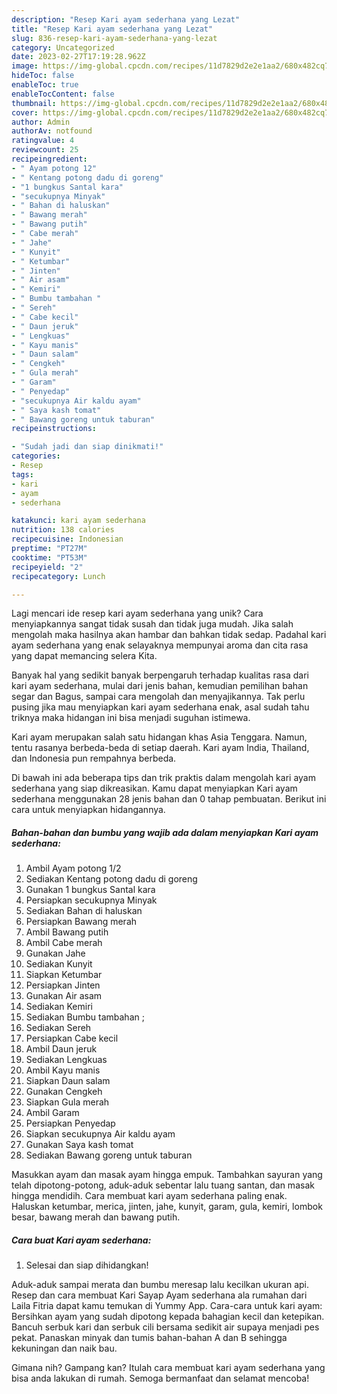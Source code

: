```yaml
---
description: "Resep Kari ayam sederhana yang Lezat"
title: "Resep Kari ayam sederhana yang Lezat"
slug: 836-resep-kari-ayam-sederhana-yang-lezat
category: Uncategorized
date: 2023-02-27T17:19:28.962Z
image: https://img-global.cpcdn.com/recipes/11d7829d2e2e1aa2/680x482cq70/kari-ayam-sederhana-foto-resep-utama.jpg
hideToc: false
enableToc: true
enableTocContent: false
thumbnail: https://img-global.cpcdn.com/recipes/11d7829d2e2e1aa2/680x482cq70/kari-ayam-sederhana-foto-resep-utama.jpg
cover: https://img-global.cpcdn.com/recipes/11d7829d2e2e1aa2/680x482cq70/kari-ayam-sederhana-foto-resep-utama.jpg
author: Admin
authorAv: notfound
ratingvalue: 4
reviewcount: 25
recipeingredient:
- " Ayam potong 12"
- " Kentang potong dadu di goreng"
- "1 bungkus Santal kara"
- "secukupnya Minyak"
- " Bahan di haluskan"
- " Bawang merah"
- " Bawang putih"
- " Cabe merah"
- " Jahe"
- " Kunyit"
- " Ketumbar"
- " Jinten"
- " Air asam"
- " Kemiri"
- " Bumbu tambahan "
- " Sereh"
- " Cabe kecil"
- " Daun jeruk"
- " Lengkuas"
- " Kayu manis"
- " Daun salam"
- " Cengkeh"
- " Gula merah"
- " Garam"
- " Penyedap"
- "secukupnya Air kaldu ayam"
- " Saya kash tomat"
- " Bawang goreng untuk taburan"
recipeinstructions:

- "Sudah jadi dan siap dinikmati!"
categories:
- Resep
tags:
- kari
- ayam
- sederhana

katakunci: kari ayam sederhana 
nutrition: 138 calories
recipecuisine: Indonesian
preptime: "PT27M"
cooktime: "PT53M"
recipeyield: "2"
recipecategory: Lunch

---
```





Lagi mencari ide resep kari ayam sederhana yang unik? Cara menyiapkannya sangat tidak susah dan tidak juga mudah. Jika salah mengolah maka hasilnya akan hambar dan bahkan tidak sedap. Padahal kari ayam sederhana yang enak selayaknya mempunyai aroma dan cita rasa yang dapat memancing selera Kita.





Banyak hal yang sedikit banyak berpengaruh terhadap kualitas rasa dari kari ayam sederhana, mulai dari jenis bahan, kemudian pemilihan bahan segar dan Bagus, sampai cara mengolah dan menyajikannya. Tak perlu pusing jika mau menyiapkan kari ayam sederhana enak,      asal sudah tahu triknya maka hidangan ini bisa menjadi suguhan istimewa.














Kari ayam merupakan salah satu hidangan khas Asia Tenggara. Namun, tentu rasanya berbeda-beda di setiap daerah. Kari ayam India, Thailand, dan Indonesia pun rempahnya berbeda.






Di bawah ini ada beberapa tips dan trik praktis dalam mengolah kari ayam sederhana yang siap dikreasikan. Kamu dapat menyiapkan Kari ayam sederhana menggunakan 28 jenis bahan dan 0 tahap pembuatan. Berikut ini cara untuk menyiapkan hidangannya.

<!--inarticleads1-->

##### Bahan-bahan dan bumbu yang wajib ada dalam menyiapkan Kari ayam sederhana:

1. Ambil  Ayam potong 1/2
1. Sediakan  Kentang potong dadu di goreng
1. Gunakan 1 bungkus Santal kara
1. Persiapkan secukupnya Minyak
1. Sediakan  Bahan di haluskan
1. Persiapkan  Bawang merah
1. Ambil  Bawang putih
1. Ambil  Cabe merah
1. Gunakan  Jahe
1. Sediakan  Kunyit
1. Siapkan  Ketumbar
1. Persiapkan  Jinten
1. Gunakan  Air asam
1. Sediakan  Kemiri
1. Sediakan  Bumbu tambahan ;
1. Sediakan  Sereh
1. Persiapkan  Cabe kecil
1. Ambil  Daun jeruk
1. Sediakan  Lengkuas
1. Ambil  Kayu manis
1. Siapkan  Daun salam
1. Gunakan  Cengkeh
1. Siapkan  Gula merah
1. Ambil  Garam
1. Persiapkan  Penyedap
1. Siapkan secukupnya Air kaldu ayam
1. Gunakan  Saya kash tomat
1. Sediakan  Bawang goreng untuk taburan


Masukkan ayam dan masak ayam hingga empuk. Tambahkan sayuran yang telah dipotong-potong, aduk-aduk sebentar lalu tuang santan, dan masak hingga mendidih. Cara membuat kari ayam sederhana paling enak. Haluskan ketumbar, merica, jinten, jahe, kunyit, garam, gula, kemiri, lombok besar, bawang merah dan bawang putih. 

<!--inarticleads2-->

##### Cara buat Kari ayam sederhana:


1. Selesai dan siap dihidangkan!

Aduk-aduk sampai merata dan bumbu meresap lalu kecilkan ukuran api. Resep dan cara membuat Kari Sayap Ayam sederhana ala rumahan dari Laila Fitria dapat kamu temukan di Yummy App. Cara-cara untuk kari ayam: Bersihkan ayam yang sudah dipotong kepada bahagian kecil dan ketepikan. Bancuh serbuk kari dan serbuk cili bersama sedikit air supaya menjadi pes pekat. Panaskan minyak dan tumis bahan-bahan A dan B sehingga kekuningan dan naik bau. 

Gimana nih? Gampang kan? Itulah cara membuat kari ayam sederhana yang bisa anda lakukan di rumah. Semoga bermanfaat dan selamat mencoba!
